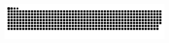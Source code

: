 <picture>
  <source media="(prefers-color-scheme: dark)" srcset="https://raw.githubusercontent.com/Sam1ndaFernando/Sam1ndaFernando/output/github-contribution-grid-snake-dark.svg">
  <source media="(prefers-color-scheme: light)" srcset="https://raw.githubusercontent.com/platane/Sam1ndaFernando/Sam1ndaFernando/github-contribution-grid-snake.svg">
  <img alt="github contribution grid snake animation" src="https://raw.githubusercontent.com/Sam1ndaFernando/Sam1ndaFernando/output/github-contribution-grid-snake.svg">
</picture>
